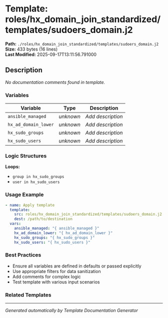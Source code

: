 # Template: roles/hx_domain_join_standardized/templates/sudoers_domain.j2

**Path:** `./roles/hx_domain_join_standardized/templates/sudoers_domain.j2`  
**Size:** 433 bytes (16 lines)  
**Last Modified:** 2025-09-17T13:11:56.791000

## Description

*No documentation comments found in template.*

### Variables

| Variable | Type | Description |
|----------|------|-------------|
| `ansible_managed` | *unknown* | *Add description* |
| `hx_ad_domain_lower` | *unknown* | *Add description* |
| `hx_sudo_groups` | *unknown* | *Add description* |
| `hx_sudo_users` | *unknown* | *Add description* |

### Logic Structures

**Loops:**
- `group in hx_sudo_groups`
- `user in hx_sudo_users`

### Usage Example

```yaml
- name: Apply template
  template:
    src: roles/hx_domain_join_standardized/templates/sudoers_domain.j2
    dest: /path/to/destination
  vars:
    ansible_managed: "{ ansible_managed }"
    hx_ad_domain_lower: "{ hx_ad_domain_lower }"
    hx_sudo_groups: "{ hx_sudo_groups }"
    hx_sudo_users: "{ hx_sudo_users }"
```

### Best Practices

- Ensure all variables are defined in defaults or passed explicitly
- Use appropriate filters for data sanitization
- Add comments for complex logic
- Test template with various input scenarios

### Related Templates


---
*Generated automatically by Template Documentation Generator*
